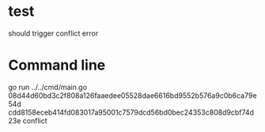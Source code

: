 # test
should trigger conflict error

# Command line
go run ../../cmd/main.go 08d44d60bd3c2f808a126faaedee05528dae6616bd9552b576a9c0b6ca79e54d cdd8158eceb414fd083017a95001c7579dcd56bd0bec24353c808d9cbf74d23e conflict
